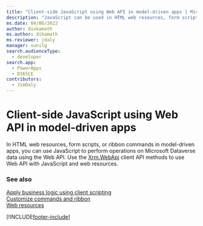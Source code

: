 ```yaml
---
title: "Client-side JavaScript using Web API in model-driven apps | Microsoft Docs"
description: "JavaScript can be used in HTML web resources, form scripts or ribbon commands to perform operations on Microsoft Dataverse for Apps data using Web API"
ms.date: 04/06/2022
author: divkamath
ms.author: dikamath
ms.reviewer: jdaly
manager: sunilg
search.audienceType: 
  - developer
search.app: 
  - PowerApps
  - D365CE
contributors: 
  - JimDaly
---
```

# Client-side JavaScript using Web API in model-driven apps

In HTML web resources, form scripts, or ribbon commands in model-driven apps, you can use JavaScript to perform operations on Microsoft Dataverse data using the Web API. Use the [Xrm.WebApi](../../model-driven-apps/clientapi/reference/xrm-webapi.md) client API methods to use Web API with JavaScript and web resources.

### See also
[Apply business logic using client scripting](../../model-driven-apps/client-scripting.md)<br/>
[Customize commands and ribbon](../../model-driven-apps/customize-commands-ribbon.md)<br/>
[Web resources](../../model-driven-apps/web-resources.md)

[!INCLUDE[footer-include](../../../includes/footer-banner.md)]